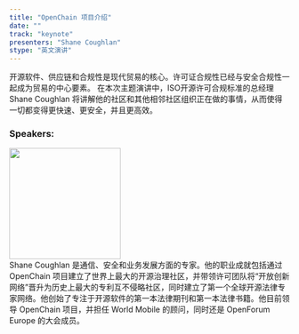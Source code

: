 ```yaml
---
title: "OpenChain 项目介绍"
date: "" 
track: "keynote"
presenters: "Shane Coughlan"
stype: "英文演讲"
---
```

开源软件、供应链和合规性是现代贸易的核心。许可证合规性已经与安全合规性一起成为贸易的中心要素。 在本次主题演讲中，ISO开源许可合规标准的总经理 Shane Coughlan 将讲解他的社区和其他相邻社区组织正在做的事情，从而使得一切都变得更快速、更安全，并且更高效。

### Speakers: 
<img src="images/speaker/2000.png" width="200" />
<br>
Shane Coughlan 是通信、安全和业务发展方面的专家。他的职业成就包括通过 OpenChain 项目建立了世界上最大的开源治理社区，并带领许可团队将“开放创新网络”晋升为历史上最大的专利互不侵略社区，同时建立了第一个全球开源法律专家网络。他创始了专注于开源软件的第一本法律期刊和第一本法律书籍。他目前领导 OpenChain 项目，并担任 World Mobile 的顾问，同时还是 OpenForum Europe 的大会成员。
 
